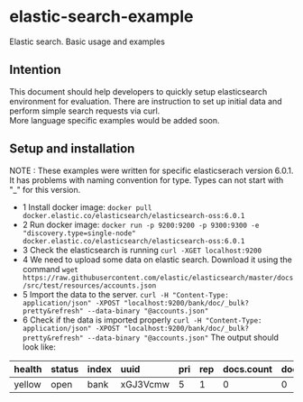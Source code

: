 # elastic-search-example

Elastic search. Basic usage and examples 


## Intention

This document should help developers to quickly setup elasticsearch environment for evaluation. There are instruction to set up initial data and perform simple search requests via curl.  
More language specific examples would be added soon.

## Setup and installation

NOTE : These examples were written for specific elasticserach version 6.0.1. It has problems with naming convention for type. Types can not start with "_" for this version.

- 1 Install docker image: ```docker pull docker.elastic.co/elasticsearch/elasticsearch-oss:6.0.1```
- 2 Run docker image: ```docker run -p 9200:9200 -p 9300:9300 -e "discovery.type=single-node" docker.elastic.co/elasticsearch/elasticsearch-oss:6.0.1```
- 3 Check the elasticsearch is running ```curl -XGET localhost:9200```
- 4 We need to upload some data on elastic search. Download it using the command ```wget https://raw.githubusercontent.com/elastic/elasticsearch/master/docs/src/test/resources/accounts.json``` 
- 5 Import the data to the server. ```curl -H "Content-Type: application/json" -XPOST "localhost:9200/bank/doc/_bulk?pretty&refresh" --data-binary "@accounts.json"```
- 6 Check if the data is imported properly ```curl -H "Content-Type: application/json" -XPOST "localhost:9200/bank/doc/_bulk?pretty&refresh" --data-binary "@accounts.json"```
 	The output should look like:
  
health | status | index | uuid | pri  | rep  | docs.count | docs.deleted | store.size | pri.store.size
:---   | :----- | :---- | :--- | :--- | :--- | :---       | :---         | :---       | :---  
yellow | open   | bank  | xGJ3Vcmw | 5 | 1 | 0 | 0 | 1.1kb | 1.1kb


